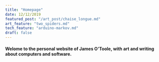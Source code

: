 ```yaml
---
title: "Homepage"
date: 12/12/2019
featured_post: "/art_post/chaise_longue.md"
art_feature: "two_spiders.md"
tech_feature: "arduino-markov.md"
draft: false 
---
```


#### Welome to the personal website of **James O'Toole**, with **art** and writing about **computers and software**.
